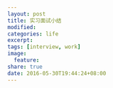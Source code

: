 ```yaml
---
layout: post
title: 实习面试小结
modified:
categories: life
excerpt:
tags: [interview, work]
image:
  feature:
share: true
date: 2016-05-30T19:44:24+08:00
---
```


